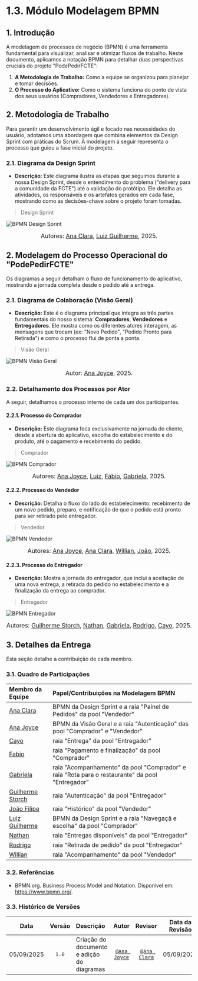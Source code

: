 # 1.3. Módulo Modelagem BPMN

## 1. Introdução

A modelagem de processos de negócio (BPMN) é uma ferramenta fundamental para visualizar, analisar e otimizar fluxos de trabalho. Neste documento, aplicamos a notação BPMN para detalhar duas perspectivas cruciais do projeto "PodePedirFCTE":

1.  **A Metodologia de Trabalho:** Como a equipe se organizou para planejar e tomar decisões.
2.  **O Processo do Aplicativo:** Como o sistema funciona do ponto de vista dos seus usuários (Compradores, Vendedores e Entregadores).

## 2. Metodologia de Trabalho

Para garantir um desenvolvimento ágil e focado nas necessidades do usuário, adotamos uma abordagem que combina elementos da Design Sprint com práticas do Scrum. A modelagem a seguir representa o processo que guiou a fase inicial do projeto.

### 2.1. Diagrama da Design Sprint

*   **Descrição:** Este diagrama ilustra as etapas que seguimos durante a nossa Design Sprint, desde o entendimento do problema ("delivery para a comunidade da FCTE") até a validação do protótipo. Ele detalha as atividades, os responsáveis e os artefatos gerados em cada fase, mostrando como as decisões-chave sobre o projeto foram tomadas.

> Design Sprint

![BPMN Design Sprint](../assets/BPMN-DS.png)

<div  style="text-align: center">

<font size="3">Autores: [Ana Clara](https://github.com/anabborges), [Luiz Guilherme](https://github.com/luizfaria1989), 2025.</font>

</div>

## 2. Modelagem do Processo Operacional do "PodePedirFCTE"

Os diagramas a seguir detalham o fluxo de funcionamento do aplicativo, mostrando a jornada completa desde o pedido até a entrega.

### 2.1. Diagrama de Colaboração (Visão Geral)

*   **Descrição:** Este é o diagrama principal que integra as três partes fundamentais do nosso sistema: **Compradores**, **Vendedores** e **Entregadores**. Ele mostra como os diferentes atores interagem, as mensagens que trocam (ex: "Novo Pedido", "Pedido Pronto para Retirada") e como o processo flui de ponta a ponta.

> Visão Geral

![BPMN Visão Geral](../assets/FCTEntregas-VisaoGeral-BPMN.png)

<div  style="text-align: center">

<font size="3">Autor: [Ana Joyce](https://github.com/anajoyceamorim), 2025.</font>

</div>

### 2.2. Detalhamento dos Processos por Ator

A seguir, detalhamos o processo interno de cada um dos participantes.

#### 2.2.1. Processo do Comprador

*   **Descrição:** Este diagrama foca exclusivamente na jornada do cliente, desde a abertura do aplicativo, escolha do estabelecimento e do produto, até o pagamento e recebimento do pedido.

> Comprador

![BPMN Comprador](../assets/FCTEntregas-Comprador-BPMN.png)

<div  style="text-align: center">

<font size="3">Autores: [Ana Joyce](https://github.com/anajoyceamorim),  [Luiz](https://github.com/luizfaria1989),  [Fábio](https://github.com/fabinsz),  [Gabriela](https://github.com/gaubiela), 2025.</font>

</div>

#### 2.2.2. Processo do Vendedor

*   **Descrição:** Detalha o fluxo do lado do estabelecimento: recebimento de um novo pedido, preparo, e notificação de que o pedido está pronto para ser retirado pelo entregador.

> Vendedor

![BPMN Vendedor](../assets/FCTEntregas-Vendedor-BPMN.png)

<div  style="text-align: center">

<font size="3">Autores: [Ana Joyce](https://github.com/anajoyceamorim),  [Ana Clara](https://github.com/anabborges),  [Willian](https://github.com/Wooo589),  [João](https://github.com/Joao151104), 2025.</font>

</div>

#### 2.2.3. Processo do Entregador

*   **Descrição:** Mostra a jornada do entregador, que inclui a aceitação de uma nova entrega, a retirada do pedido no estabelecimento e a finalização da entrega ao comprador.

> Entregador

![BPMN Entregador](../assets/FCTEntregas-Entregador-BPMN.png)

<div  style="text-align: center">

<font size="3">Autores: [Guilherme Storch](https://github.com/storch7), [Nathan](https://github.com/Nathan-bs),  [Gabriela](https://github.com/gaubiela),  [Rodrigo](https://github.com/rodrigoFAmaral), [Cayo](https://github.com/Cayoalencar), 2025.</font>

</div>

## 3. Detalhes da Entrega

Esta seção detalhe a contribuição de cada membro.

### 3.1. Quadro de Participações

| Membro da Equipe                                              | Papel/Contribuições na Modelagem BPMN                                 |
| :------------------------------------------------------------ | :-------------------------------------------------------------------- |
| [Ana Clara](https://github.com/anabborges)                    | BPMN da Design Sprint e a raia "Painel de Pedidos" da pool "Vendedor" |
| [Ana Joyce](https://github.com/anajoyceamorim)                | BPMN da Visão Geral e a raia "Autenticação" das pool "Comprador" e "Vendedor" |
| [Cayo](https://github.com/Cayoalencar)                        | raia "Entrega" da pool "Entregador"                                   |
| [Fabio](https://github.com/fabinsz)                           | raia "Pagamento e finalização" da pool "Comprador"                    |
| [Gabriela](https://github.com/gaubiela)                       | raia "Acompanhamento" da pool "Comprador" e raia "Rota para o restaurante" da pool "Entregador" |
| [Guilherme Storch](https://github.com/storch7)                | raia "Autenticação" da pool "Entregador"                              |
| [João Filipe](https://github.com/Joao151104)                  | raia "Histórico" da pool "Vendedor"                                   |
| [Luiz Guilherme](https://github.com/luizfaria1989)            | BPMN da Design Sprint e a raia "Navegaçã e escolha" da pool "Comprador"  |
| [Nathan](https://github.com/Nathan-bs)                        | raia "Entregas disponíveis" da pool "Entregador"                      |
| [Rodrigo](https://github.com/rodrigoFAmaral)                  | raia "Retirada de pedido" da pool "Entregador"                        |
| [Willian](https://github.com/Wooo589)                         | raia "Acompanhamento" da pool "Vendedor"                              |

### 3.2. Referências

*   BPMN.org. Business Process Model and Notation. Disponível em: <https://www.bpmn.org/>.

### 3.3. Histórico de Versões


| **Data**       | **Versão** | **Descrição**                         | **Autor**                                      | **Revisor**                                      | **Data da Revisão** |
| :--------: | :----: | :-------------------------------- | :----------------------------------------: | :----------------------------------------: | :-------------: |
| 05/09/2025 |  `1.0`   | Criação do documento e adição do diagramas | [`@Ana Joyce`](https://github.com/anajoyceamorim) | [`@Ana Clara`](https://github.com/anabborges) |   05/09/2025    |
